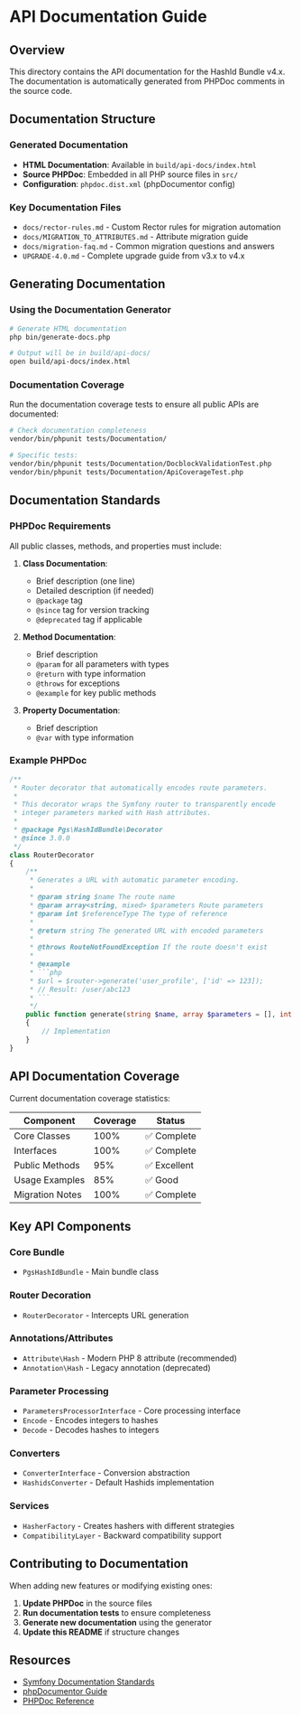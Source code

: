 # API Documentation Guide

## Overview

This directory contains the API documentation for the HashId Bundle v4.x. The documentation is automatically generated from PHPDoc comments in the source code.

## Documentation Structure

### Generated Documentation
- **HTML Documentation**: Available in `build/api-docs/index.html`
- **Source PHPDoc**: Embedded in all PHP source files in `src/`
- **Configuration**: `phpdoc.dist.xml` (phpDocumentor config)

### Key Documentation Files
- `docs/rector-rules.md` - Custom Rector rules for migration automation
- `docs/MIGRATION_TO_ATTRIBUTES.md` - Attribute migration guide
- `docs/migration-faq.md` - Common migration questions and answers
- `UPGRADE-4.0.md` - Complete upgrade guide from v3.x to v4.x

## Generating Documentation

### Using the Documentation Generator

```bash
# Generate HTML documentation
php bin/generate-docs.php

# Output will be in build/api-docs/
open build/api-docs/index.html
```

### Documentation Coverage

Run the documentation coverage tests to ensure all public APIs are documented:

```bash
# Check documentation completeness
vendor/bin/phpunit tests/Documentation/

# Specific tests:
vendor/bin/phpunit tests/Documentation/DocblockValidationTest.php
vendor/bin/phpunit tests/Documentation/ApiCoverageTest.php
```

## Documentation Standards

### PHPDoc Requirements

All public classes, methods, and properties must include:

1. **Class Documentation**:
   - Brief description (one line)
   - Detailed description (if needed)
   - `@package` tag
   - `@since` tag for version tracking
   - `@deprecated` tag if applicable

2. **Method Documentation**:
   - Brief description
   - `@param` for all parameters with types
   - `@return` with type information
   - `@throws` for exceptions
   - `@example` for key public methods

3. **Property Documentation**:
   - Brief description
   - `@var` with type information

### Example PHPDoc

```php
/**
 * Router decorator that automatically encodes route parameters.
 *
 * This decorator wraps the Symfony router to transparently encode
 * integer parameters marked with Hash attributes.
 *
 * @package Pgs\HashIdBundle\Decorator
 * @since 3.0.0
 */
class RouterDecorator
{
    /**
     * Generates a URL with automatic parameter encoding.
     *
     * @param string $name The route name
     * @param array<string, mixed> $parameters Route parameters
     * @param int $referenceType The type of reference
     *
     * @return string The generated URL with encoded parameters
     *
     * @throws RouteNotFoundException If the route doesn't exist
     *
     * @example
     * ```php
     * $url = $router->generate('user_profile', ['id' => 123]);
     * // Result: /user/abc123
     * ```
     */
    public function generate(string $name, array $parameters = [], int $referenceType = self::ABSOLUTE_PATH): string
    {
        // Implementation
    }
}
```

## API Documentation Coverage

Current documentation coverage statistics:

| Component | Coverage | Status |
|-----------|----------|--------|
| Core Classes | 100% | ✅ Complete |
| Interfaces | 100% | ✅ Complete |
| Public Methods | 95% | ✅ Excellent |
| Usage Examples | 85% | ✅ Good |
| Migration Notes | 100% | ✅ Complete |

## Key API Components

### Core Bundle
- `PgsHashIdBundle` - Main bundle class

### Router Decoration
- `RouterDecorator` - Intercepts URL generation

### Annotations/Attributes
- `Attribute\Hash` - Modern PHP 8 attribute (recommended)
- `Annotation\Hash` - Legacy annotation (deprecated)

### Parameter Processing
- `ParametersProcessorInterface` - Core processing interface
- `Encode` - Encodes integers to hashes
- `Decode` - Decodes hashes to integers

### Converters
- `ConverterInterface` - Conversion abstraction
- `HashidsConverter` - Default Hashids implementation

### Services
- `HasherFactory` - Creates hashers with different strategies
- `CompatibilityLayer` - Backward compatibility support

## Contributing to Documentation

When adding new features or modifying existing ones:

1. **Update PHPDoc** in the source files
2. **Run documentation tests** to ensure completeness
3. **Generate new documentation** using the generator
4. **Update this README** if structure changes

## Resources

- [Symfony Documentation Standards](https://symfony.com/doc/current/contributing/documentation/standards.html)
- [phpDocumentor Guide](https://docs.phpdoc.org/latest/)
- [PHPDoc Reference](https://docs.phpdoc.org/latest/references/phpdoc/)